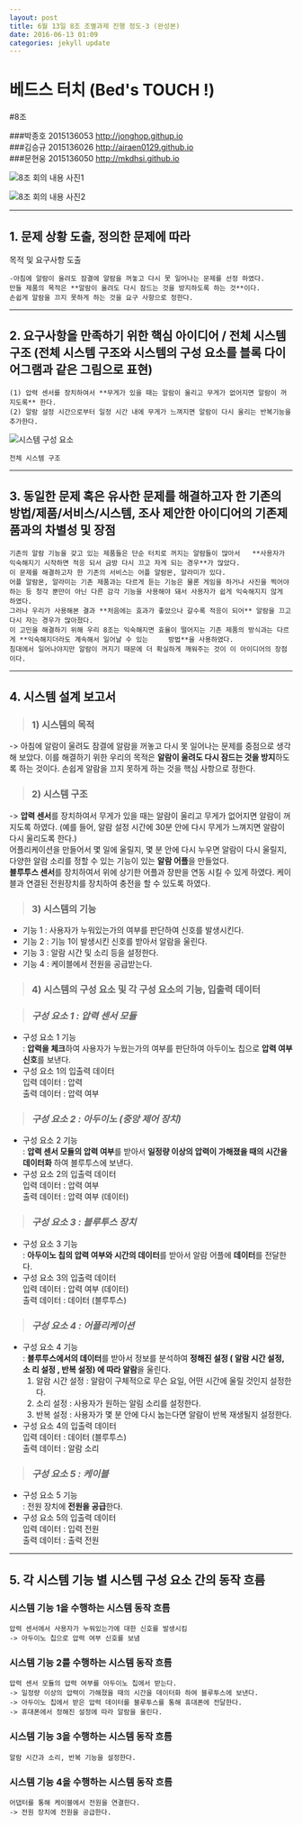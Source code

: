 ```yaml
---
layout: post
title: 6월 13일 8조 조별과제 진행 정도-3 (완성본)
date: 2016-06-13 01:09 
categories: jekyll update
---
```




# 베드스 터치 (Bed's TOUCH !) 

#8조


###박종호 2015136053 <http://jonghop.githup.io>  
###김승규 2015136026 <http://airaen0129.github.io>   
###문현웅 2015136050 <http://mkdhsi.github.io>    
    
![8조 회의 내용 사진1](http://i.imgur.com/pOT7ecw.jpg)  


![8조 회의 내용 사진2](http://i.imgur.com/VzUhBFq.jpg)

















***


## 1. 문제 상황 도출, 정의한 문제에 따라  
목적 및 요구사항 도출 

	-아침에 알람이 울려도 잠결에 알람을 꺼놓고 다시 못 일어나는 문제를 선정 하였다.  
	만들 제품의 목적은 **알람이 울려도 다시 잠드는 것을 방지하도록 하는 것**이다.  
	손쉽게 알람을 끄지 못하게 하는 것을 요구 사항으로 정한다.



***
 
## 2.  요구사항을 만족하기 위한 핵심 아이디어 / 전체 시스템 구조 (전체 시스템 구조와 시스템의 구성 요소를 블록 다이어그램과 같은 그림으로 표현)


	(1) 압력 센서를 장치하여서 **무게가 있을 때는 알람이 울리고 무게가 없어지면 알람이 꺼지도록** 한다.  
	(2) 알람 설정 시간으로부터 일정 시간 내에 무게가 느껴지면 알람이 다시 울리는 반복기능을 추가한다.

![시스템 구성 요소](http://i.imgur.com/hmWs69z.png)    

	전체 시스템 구조
***
## 3. 동일한 문제 혹은 유사한 문제를 해결하고자 한 기존의 방법/제품/서비스/시스템, 조사 제안한 아이디어의 기존제품과의 차별성 및 장점

	기존의 알람 기능을 갖고 있는 제품들은 단순 터치로 꺼지는 알람들이 많아서   **사용자가 익숙해지기 시작하면 적응 되서 금방 다시 끄고 자게 되는 경우**가 많았다.   
	이 문제를 해결하고자 한 기존의 서비스는 어플 알람몬, 알라미가 있다.  
	어플 알람몬, 알라미는 기존 제품과는 다르게 듣는 기능은 물론 게임을 하거나 사진을 찍어야 하는 등 청각 뿐만이 아닌 다른 감각 기능을 사용해야 돼서 사용자가 쉽게 익숙해지지 않게 하였다.  
	그러나 우리가 사용해본 결과 **처음에는 효과가 좋았으나 갈수록 적응이 되어** 알람을 끄고 다시 자는 경우가 많아졌다.   
	이 고민을 해결하기 위해 우리 8조는 익숙해지면 효율이 떨어지는 기존 제품의 방식과는 다르게 **익숙해지더라도 계속해서 일어날 수 있는 	방법**을 사용하였다.  
	침대에서 일어나야지만 알람이 꺼지기 때문에 더 확실하게 깨워주는 것이 이 아이디어의 장점이다.   

***

## 4. 시스템 설계 보고서

>### 1) 시스템의 목적  
 ->  아침에 알람이 울려도 잠결에 알람을 꺼놓고 다시 못 일어나는 문제를 중점으로 생각해 보았다. 이를 해결하기 위한 우리의 목적은 **알람이 울려도 다시 잠드는 것을 방지**하도록 하는 것이다. 손쉽게 알람을 끄지 못하게 하는 것을 핵심 사항으로 정한다.

>### 2) 시스템 구조  
 -> **압력 센서**를 장치하여서 무게가 있을 때는 알람이 울리고 무게가 없어지면 알람이 꺼지도록 하였다. (예를 들어, 알람 설정 시간에 30분 안에 다시 무게가 느껴지면 알람이 다시 울리도록 한다.)  
어플리케이션을 만들어서 몇 일에 울릴지, 몇 분 안에 다시 누우면 알람이 다시 울릴지, 다양한 알람 소리를 정할 수 있는 기능이 있는 **알람 어플**을 만들었다.  
**블루투스 센서**를 장치하여서 위에 상기한 어플과 장판을 연동 시킬 수 있게 하였다. 
케이블과 연결된 전원장치를 장치하여 충전을 할 수 있도록 하였다. 

>### 3) 시스템의 기능
  - 기능 1 : 사용자가 누워있는가의 여부를 판단하여 신호를 발생시킨다. 
  - 기능 2 : 기능 1이 발생시킨 신호를 받아서 알람을 울린다.
  - 기능 3 : 알람 시간 및 소리 등을 설정한다.
  - 기능 4 : 케이블에서 전원을 공급받는다.    


>### 4) 시스템의 구성 요소 및 각 구성 요소의 기능, 입출력 데이터
 
>### _구성 요소 1 : 압력 센서 모듈_
 - 구성 요소 1 기능  
	: **압력을 체크**하여 사용자가 누웠는가의 여부를 판단하여 아두이노 칩으로 **압력 여부 신호**를 보낸다.
 - 구성 요소 1의 입출력 데이터  
    입력 데이터 :      압력  
	      출력 데이터 : 압력 여부
>### _구성 요소 2 :  *아두이노 (중앙 제어 장치)*_
 - 구성 요소 2 기능  
	: **압력 센서 모듈의 압력 여부**를 받아서 **일정량 이상의 압력이 가해졌을 때의 시간을 	데이터화** 하여 블루투스에 보낸다.
 - 구성 요소 2의 입출력 데이터  
    입력 데이터 : 압력 여부  
출력 데이터 : 압력 여부 (데이터)    

>### _구성 요소 3 :  블루투스 장치_
- 구성 요소 3 기능  
	: **아두이노 칩의 압력 여부와 시간의 데이터**를 받아서 알람 어플에 **데이터**를 전달한다.  
- 구성 요소 3의 입출력 데이터   
 입력 데이터 : 압력 여부 (데이터)  
              출력 데이터 : 데이터 (블루투스) 

>### _구성 요소 4 : 어플리케이션_
- 구성 요소 4 기능  
	: **블루투스에서의 데이터**를 받아서 정보를 분석하여 **정해진 설정 ( 알람 시간 설정, 소	리 설정	, 반복 설정) 에 따라 알람**을 울린다.
	1. 알람 시간 설정
		: 알람이 구체적으로 무슨 요일, 어떤 시간에 울릴 것인지 설정한다.
	2. 소리 설정
		: 사용자가 원하는 알림 소리를 설정한다.
	3. 반복 설정
		:  사용자가 몇 분 안에 다시 눕는다면 알람이 반복 재생될지 설정한다. 
- 구성 요소 4의 입출력 데이터  
  입력 데이터 : 데이터 (블루투스)  
	      출력 데이터 : 알람 소리
 
>### _구성 요소 5 : 케이블_ 
- 구성 요소 5 기능  
	: 전원 장치에 **전원을 공급**한다.
- 구성 요소 5의 입출력 데이터  
  입력 데이터 : 입력 전원  
	      출력 데이터 : 출력 전원 


***
 
## 5. 각 시스템 기능 별 시스템 구성 요소 간의 동작 흐름

### 시스템 기능 1을 수행하는 시스템 동작 흐름    

	압력 센서에서 사용자가 누워있는가에 대한 신호를 발생시킴  
	-> 아두이노 칩으로 압력 여부 신호를 보냄

### 시스템 기능 2를 수행하는 시스템 동작 흐름  
  	 
	압력 센서 모듈의 압력 여부를 아두이노 칩에서 받는다.  
	-> 일정량 이상의 압력이 가해졌을 때의 시간을 데이터화 하여 블루투스에 보낸다.  
	-> 아두이노 칩에서 받은 압력 데이터를 블루투스를 통해 휴대폰에 전달한다.  
	-> 휴대폰에서 정해진 설정에 따라 알람을 울린다.

### 시스템 기능 3을 수행하는 시스템 동작 흐름

	알람 시간과 소리, 반복 기능을 설정한다.

### 시스템 기능 4을 수행하는 시스템 동작 흐름

	어댑터를 통해 케이블에서 전원을 연결한다. 
	-> 전원 장치에 전원을 공급한다.

